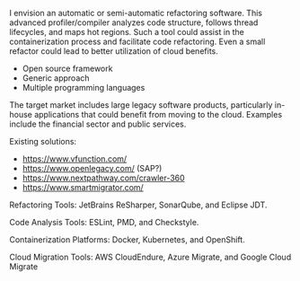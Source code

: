 I envision an automatic or semi-automatic refactoring software. This advanced profiler/compiler analyzes code structure, follows thread lifecycles, and maps hot regions. Such a tool could assist in the containerization process and facilitate code refactoring. Even a small refactor could lead to better utilization of cloud benefits.
 
* Open source framework
* Generic approach 
* Multiple programming languages

The target market includes large legacy software products, particularly in-house applications that could benefit from moving to the cloud. Examples include the financial sector and public services.

Existing solutions:

* https://www.vfunction.com/
* https://www.openlegacy.com/  (SAP?)
* https://www.nextpathway.com/crawler-360
* https://www.smartmigrator.com/


Refactoring Tools: JetBrains ReSharper, SonarQube, and Eclipse JDT.

Code Analysis Tools: ESLint, PMD, and Checkstyle.

Containerization Platforms: Docker, Kubernetes, and OpenShift.

Cloud Migration Tools: AWS CloudEndure, Azure Migrate, and Google Cloud Migrate

